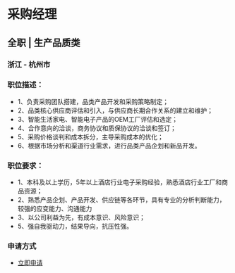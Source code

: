 
# 采购经理
## 全职  |  生产品质类
### 浙江 - 杭州市

### 职位描述：
- 1、负责采购团队搭建，品类产品开发和采购策略制定；
- 2、品类核心供应商评估和引入，与供应商长期合作关系的建立和维护；
- 3、智能生活家电、智能电子产品的OEM工厂评估和选定；
- 4、合作意向的洽谈，商务协议和质保协议的洽谈和签订；
- 5、采购价格谈判和成本拆分，主导采购成本的优化；
- 6、根据市场分析和渠道行业需求，进行品类产品企划和新品开发。

### 职位要求：
- 1、本科及以上学历，5年以上酒店行业电子采购经验，熟悉酒店行业工厂和商品资源；
- 2、熟悉产品企划、产品开发、供应链等各环节，具有专业的分析判断能力，较强的应变能力、沟通能力
- 3、以公司利益为先，有成本意识、风险意识；
- 5、强自我驱动力，结果导向，抗压性强。
### 申请方式
- <a href="mailto:hr@tuya.com?subject=求职简历-采购经理-来自GitHub">立即申请</a>